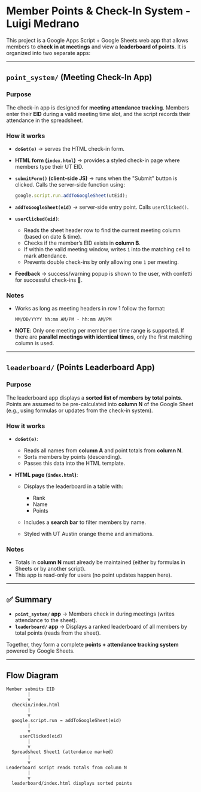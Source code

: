 # Member Points & Check-In System - Luigi Medrano

This project is a Google Apps Script + Google Sheets web app that allows members to **check in at meetings** and view a **leaderboard of points**.
It is organized into two separate apps:

---

## `point_system/` (Meeting Check-In App)

### Purpose

The check-in app is designed for **meeting attendance tracking**.
Members enter their **EID** during a valid meeting time slot, and the script records their attendance in the spreadsheet.

### How it works

* **`doGet(e)`** → serves the HTML check-in form.
* **HTML form (`index.html`)** → provides a styled check-in page where members type their UT EID.
* **`submitForm()` (client-side JS)** → runs when the "Submit" button is clicked. Calls the server-side function using:

  ```javascript
  google.script.run.addToGoogleSheet(utEid);
  ```
* **`addToGoogleSheet(eid)`** → server-side entry point. Calls `userClicked()`.
* **`userClicked(eid)`**:

  * Reads the sheet header row to find the current meeting column (based on date & time).
  * Checks if the member’s EID exists in **column B**.
  * If within the valid meeting window, writes `1` into the matching cell to mark attendance.
  * Prevents double check-ins by only allowing one `1` per meeting.
* **Feedback** → success/warning popup is shown to the user, with confetti for successful check-ins 🎉.

### Notes

* Works as long as meeting headers in row 1 follow the format:

  ```
  MM/DD/YYYY hh:mm AM/PM - hh:mm AM/PM
  ```
* **NOTE**: Only one meeting per member per time range is supported. If there are **parallel meetings with identical times**, only the first matching column is used.

---

## `leaderboard/` (Points Leaderboard App)

### Purpose

The leaderboard app displays a **sorted list of members by total points**.
Points are assumed to be pre-calculated into **column N** of the Google Sheet (e.g., using formulas or updates from the check-in system).

### How it works

* **`doGet(e)`**:

  * Reads all names from **column A** and point totals from **column N**.
  * Sorts members by points (descending).
  * Passes this data into the HTML template.
* **HTML page (`index.html`)**:

  * Displays the leaderboard in a table with:

    * Rank
    * Name
    * Points
  * Includes a **search bar** to filter members by name.
  * Styled with UT Austin orange theme and animations.

### Notes

* Totals in **column N** must already be maintained (either by formulas in Sheets or by another script).
* This app is read-only for users (no point updates happen here).

---

## ✅ Summary

* **`point_system/` app** → Members check in during meetings (writes attendance to the sheet).
* **`leaderboard/` app** → Displays a ranked leaderboard of all members by total points (reads from the sheet).

Together, they form a complete **points + attendance tracking system** powered by Google Sheets.

---

## Flow Diagram

```
Member submits EID
        |
        v
  checkin/index.html
        |
        v
  google.script.run → addToGoogleSheet(eid)
        |
        v
     userClicked(eid)
        |
        v
  Spreadsheet Sheet1 (attendance marked)
        |
        v
Leaderboard script reads totals from column N
        |
        v
  leaderboard/index.html displays sorted points
```
